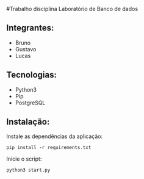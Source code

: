 #Trabalho disciplina Laboratório de Banco de dados
## Integrantes:
- Bruno
- Gustavo
- Lucas

## Tecnologias:
- Python3
- Pip
- PostgreSQL

## Instalação:
Instale as dependências da aplicação:

`pip install -r requirements.txt`

Inicie o script:

`python3 start.py`
